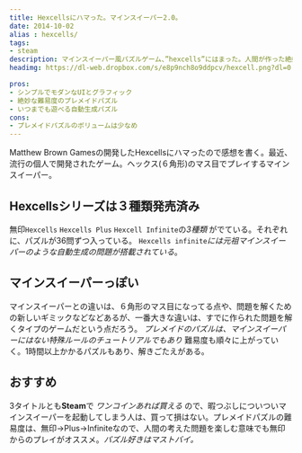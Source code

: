 ```yaml
---
title: Hexcellsにハマった。マインスイーパー2.0。
date: 2014-10-02
alias : hexcells/
tags:
- steam
description: マインスイーパー風パズルゲーム、”hexcells”にはまった。人間が作った絶妙な難易度のパズルと、暇つぶしにもってこいの自動生成パズル。直感的にすぐ理解できる特殊ルールなど。パズル好きはマストバイ。
headimg: https://dl-web.dropbox.com/s/e8p9nch8o9ddpcv/hexcell.png?dl=0

pros:
- シンプルでモダンなUIとグラフィック
- 絶妙な難易度のプレメイドパズル
- いつまでも遊べる自動生成パズル
cons:
- プレメイドパズルのボリュームは少なめ
---
```

Matthew Brown Gamesの開発したHexcellsにハマったので感想を書く。最近、流行の個人で開発されたゲーム。ヘックス(６角形)のマス目でプレイするマインスイーパー。
<!-- more -->

## Hexcellsシリーズは３種類発売済み
無印`Hexcells` `Hexcells Plus` `Hexcell Infinite`の*3種類* がでている。それぞれに、パズルが36問ずつ入っている。  `Hexcells infinite`*には元祖マインスイーパーのような自動生成の問題が搭載されている*。


## マインスイーパーっぽい
マインスイーパーとの違いは、６角形のマス目になってる点や、問題を解くための新しいギミックなどなどあるが、一番大きな違いは、すでに作られた問題を解くタイプのゲームだという点だろう。
*プレメイドのパズルは、マインスイーパーにはない特殊ルールのチュートリアルでもあり* 難易度も順々に上がっていく。1時間以上かかるパズルもあり、解きごたえがある。

## おすすめ
3タイトルとも**Steam**で *ワンコインあれば買える* ので、暇つぶしについついマインスイーパーを起動してしまう人は、買って損はない。プレメイドパズルの難易度は、無印→Plus→Infiniteなので、人間の考えた問題を楽しむ意味でも無印からのプレイがオススメ。*パズル好きはマストバイ。*

